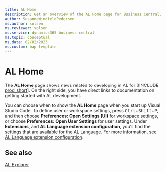 ```yaml
---
title: AL Home
description: Get an overview of the AL Home page for Business Central.  
author: SusanneWindfeldPedersen
ms.author: solsen
ms.reviewer: solsen
ms.service: dynamics365-business-central
ms.topic: conceptual
ms.date: 02/02/2023
ms.custom: bap-template
---
```


# AL Home

The **AL Home** page shows news related to developing in AL for [!INCLUDE [prod_short](includes/prod_short.md)]. On the right side, you have direct links to documentation on getting started with AL development.

<!-- image here -->

You can choose when to show the **AL Home** page when you start up Visual Studio Code. To define user or workspace settings, press <kbd>Ctrl</kbd>+<kbd>Shift</kbd>+<kbd>P</kbd>, and then choose **Preferences: Open Settings (UI)** for workspace settings, or choose **Preferences: Open User Settings** for user settings. Under **Extensions**, and **AL Language extension configuration**, you'll find the settings that are available for the AL Language. For more information, see [AL Language extension configuration](devenv-al-extension-configuration.md).


## See also

[AL Explorer](devenv-al-explorer.md)
